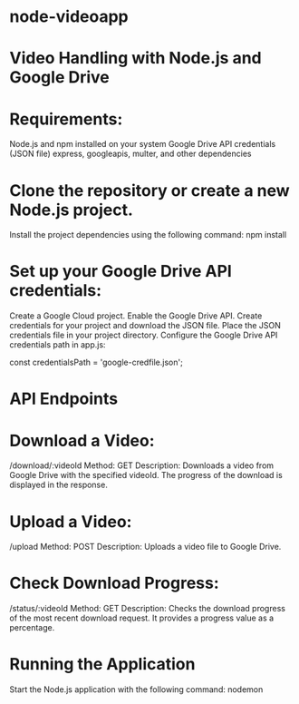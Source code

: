 # node-videoapp

# Video Handling with Node.js and Google Drive

# Requirements:
Node.js and npm installed on your system
Google Drive API credentials (JSON file)
express, googleapis, multer, and other dependencies

# Clone the repository or create a new Node.js project.
Install the project dependencies using the following command:
npm install

# Set up your Google Drive API credentials:

Create a Google Cloud project.
Enable the Google Drive API.
Create credentials for your project and download the JSON file.
Place the JSON credentials file in your project directory.
Configure the Google Drive API credentials path in app.js:

const credentialsPath = 'google-credfile.json';


# API Endpoints

# Download a Video:
/download/:videoId
Method: GET
Description: Downloads a video from Google Drive with the specified videoId. The progress of the download is displayed in the response.

# Upload a Video:
/upload
Method: POST
Description: Uploads a video file to Google Drive.

# Check Download Progress:
/status/:videoId
Method: GET
Description: Checks the download progress of the most recent download request. It provides a progress value as a percentage.


# Running the Application
Start the Node.js application with the following command:
nodemon
